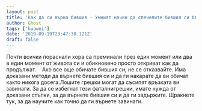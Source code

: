 ```yaml
---
layout: post
title: 'Как да си върна бившия - Умният начин да спечелите бившия си бърз'
author: Ghost
tags: ['huawei']
date: '2019-09-19T23:47:38.121Z'
draft: false
---
```


Почти всички пораснали хора са преминали през един момент или два в един момент от живота си и обикновено просто откриват как да продължат.    Ако все още обичате бившия си, не се отказвайте. Има доказани методи да върнете бившия си и да ги накарате да ви обичат както никога досега.Лошите грешки могат да съсипят връзката ви завинаги. За да се избегнат тези фаталнигрешки, имате нужда от доказани стъпки, за да върнете бившия си и да ги задържите. Щракнете тук, за да научите как точно да ги върнете завинаги.
